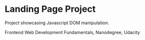 # Landing Page Project

Project showcasing Javascript DOM manipulation.

Frontend Web Development Fundamentals, Nanodegree, Udacity